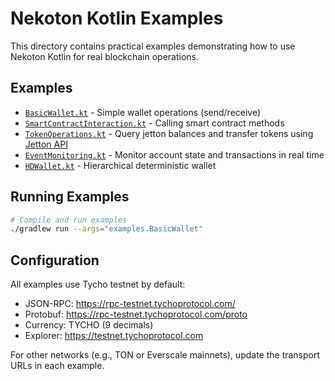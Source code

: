 # Nekoton Kotlin Examples

This directory contains practical examples demonstrating how to use Nekoton Kotlin for real blockchain operations.

## Examples

- [`BasicWallet.kt`](BasicWallet.kt) - Simple wallet operations (send/receive)
- [`SmartContractInteraction.kt`](SmartContractInteraction.kt) - Calling smart contract methods
- [`TokenOperations.kt`](TokenOperations.kt) - Query jetton balances and transfer tokens using [Jetton API](../src/main/kotlin/com/mazekine/nekoton/jetton)
- [`EventMonitoring.kt`](EventMonitoring.kt) - Monitor account state and transactions in real time
- [`HDWallet.kt`](HDWallet.kt) - Hierarchical deterministic wallet

## Running Examples

```bash
# Compile and run examples
./gradlew run --args="examples.BasicWallet"
```

## Configuration

All examples use Tycho testnet by default:
- JSON-RPC: https://rpc-testnet.tychoprotocol.com/
- Protobuf: https://rpc-testnet.tychoprotocol.com/proto
- Currency: TYCHO (9 decimals)
- Explorer: https://testnet.tychoprotocol.com

For other networks (e.g., TON or Everscale mainnets), update the transport URLs in each example.
